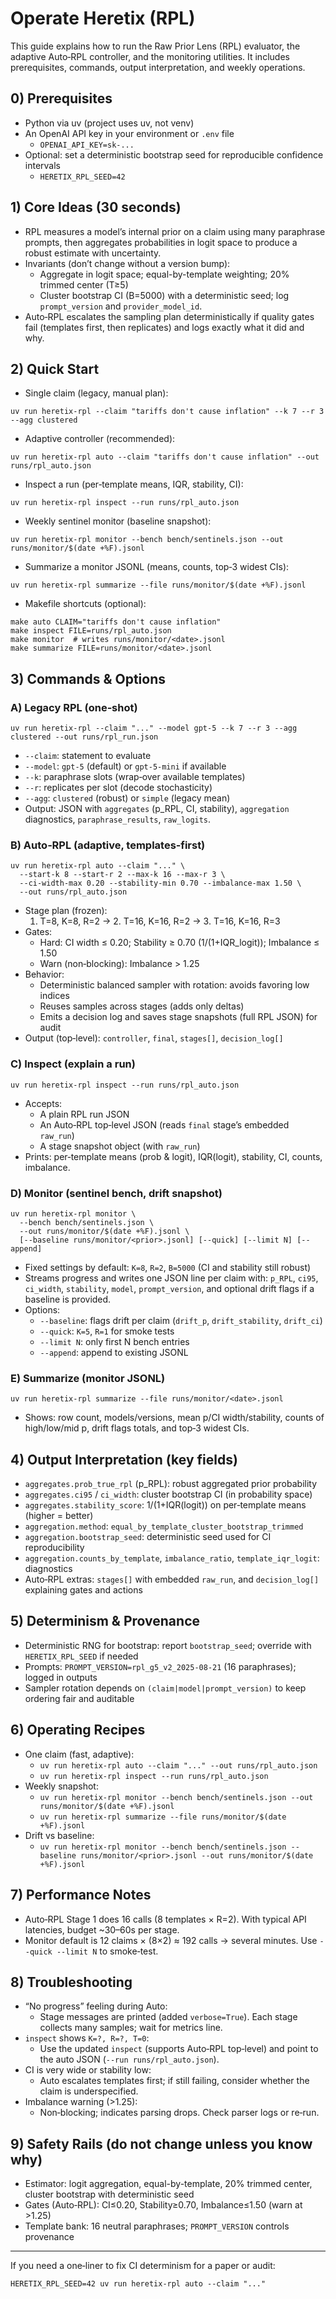 # Operate Heretix (RPL)

This guide explains how to run the Raw Prior Lens (RPL) evaluator, the adaptive Auto‑RPL controller, and the monitoring utilities. It includes prerequisites, commands, output interpretation, and weekly operations.

## 0) Prerequisites
- Python via uv (project uses uv, not venv)
- An OpenAI API key in your environment or `.env` file
  - `OPENAI_API_KEY=sk-...`
- Optional: set a deterministic bootstrap seed for reproducible confidence intervals
  - `HERETIX_RPL_SEED=42`

## 1) Core Ideas (30 seconds)
- RPL measures a model’s internal prior on a claim using many paraphrase prompts, then aggregates probabilities in logit space to produce a robust estimate with uncertainty.
- Invariants (don’t change without a version bump):
  - Aggregate in logit space; equal-by-template weighting; 20% trimmed center (T≥5)
  - Cluster bootstrap CI (B=5000) with a deterministic seed; log `prompt_version` and `provider_model_id`.
- Auto‑RPL escalates the sampling plan deterministically if quality gates fail (templates first, then replicates) and logs exactly what it did and why.

## 2) Quick Start
- Single claim (legacy, manual plan):
```
uv run heretix-rpl --claim "tariffs don't cause inflation" --k 7 --r 3 --agg clustered
```
- Adaptive controller (recommended):
```
uv run heretix-rpl auto --claim "tariffs don't cause inflation" --out runs/rpl_auto.json
```
- Inspect a run (per‑template means, IQR, stability, CI):
```
uv run heretix-rpl inspect --run runs/rpl_auto.json
```
- Weekly sentinel monitor (baseline snapshot):
```
uv run heretix-rpl monitor --bench bench/sentinels.json --out runs/monitor/$(date +%F).jsonl
```
- Summarize a monitor JSONL (means, counts, top‑3 widest CIs):
```
uv run heretix-rpl summarize --file runs/monitor/$(date +%F).jsonl
```
- Makefile shortcuts (optional):
```
make auto CLAIM="tariffs don't cause inflation"
make inspect FILE=runs/rpl_auto.json
make monitor  # writes runs/monitor/<date>.jsonl
make summarize FILE=runs/monitor/<date>.jsonl
```

## 3) Commands & Options

### A) Legacy RPL (one‑shot)
```
uv run heretix-rpl --claim "..." --model gpt-5 --k 7 --r 3 --agg clustered --out runs/rpl_run.json
```
- `--claim`: statement to evaluate
- `--model`: `gpt-5` (default) or `gpt-5-mini` if available
- `--k`: paraphrase slots (wrap‑over available templates)
- `--r`: replicates per slot (decode stochasticity)
- `--agg`: `clustered` (robust) or `simple` (legacy mean)
- Output: JSON with `aggregates` (p_RPL, CI, stability), `aggregation` diagnostics, `paraphrase_results`, `raw_logits`.

### B) Auto‑RPL (adaptive, templates‑first)
```
uv run heretix-rpl auto --claim "..." \
  --start-k 8 --start-r 2 --max-k 16 --max-r 3 \
  --ci-width-max 0.20 --stability-min 0.70 --imbalance-max 1.50 \
  --out runs/rpl_auto.json
```
- Stage plan (frozen):
  1. T=8, K=8, R=2 → 2. T=16, K=16, R=2 → 3. T=16, K=16, R=3
- Gates:
  - Hard: CI width ≤ 0.20; Stability ≥ 0.70 (1/(1+IQR_logit)); Imbalance ≤ 1.50
  - Warn (non‑blocking): Imbalance > 1.25
- Behavior:
  - Deterministic balanced sampler with rotation: avoids favoring low indices
  - Reuses samples across stages (adds only deltas)
  - Emits a decision log and saves stage snapshots (full RPL JSON) for audit
- Output (top‑level): `controller`, `final`, `stages[]`, `decision_log[]`

### C) Inspect (explain a run)
```
uv run heretix-rpl inspect --run runs/rpl_auto.json
```
- Accepts:
  - A plain RPL run JSON
  - An Auto‑RPL top‑level JSON (reads `final` stage’s embedded `raw_run`)
  - A stage snapshot object (with `raw_run`)
- Prints: per‑template means (prob & logit), IQR(logit), stability, CI, counts, imbalance.

### D) Monitor (sentinel bench, drift snapshot)
```
uv run heretix-rpl monitor \
  --bench bench/sentinels.json \
  --out runs/monitor/$(date +%F).jsonl \
  [--baseline runs/monitor/<prior>.jsonl] [--quick] [--limit N] [--append]
```
- Fixed settings by default: `K=8`, `R=2`, `B=5000` (CI and stability still robust)
- Streams progress and writes one JSON line per claim with: `p_RPL`, `ci95`, `ci_width`, `stability`, `model`, `prompt_version`, and optional drift flags if a baseline is provided.
- Options:
  - `--baseline`: flags drift per claim (`drift_p`, `drift_stability`, `drift_ci`)
  - `--quick`: `K=5`, `R=1` for smoke tests
  - `--limit N`: only first N bench entries
  - `--append`: append to existing JSONL

### E) Summarize (monitor JSONL)
```
uv run heretix-rpl summarize --file runs/monitor/<date>.jsonl
```
- Shows: row count, models/versions, mean p/CI width/stability, counts of high/low/mid p, drift flags totals, and top‑3 widest CIs.

## 4) Output Interpretation (key fields)
- `aggregates.prob_true_rpl` (p_RPL): robust aggregated prior probability
- `aggregates.ci95` / `ci_width`: cluster bootstrap CI (in probability space)
- `aggregates.stability_score`: 1/(1+IQR(logit)) on per‑template means (higher = better)
- `aggregation.method`: `equal_by_template_cluster_bootstrap_trimmed`
- `aggregation.bootstrap_seed`: deterministic seed used for CI reproducibility
- `aggregation.counts_by_template`, `imbalance_ratio`, `template_iqr_logit`: diagnostics
- Auto‑RPL extras: `stages[]` with embedded `raw_run`, and `decision_log[]` explaining gates and actions

## 5) Determinism & Provenance
- Deterministic RNG for bootstrap: report `bootstrap_seed`; override with `HERETIX_RPL_SEED` if needed
- Prompts: `PROMPT_VERSION=rpl_g5_v2_2025-08-21` (16 paraphrases); logged in outputs
- Sampler rotation depends on `(claim|model|prompt_version)` to keep ordering fair and auditable

## 6) Operating Recipes
- One claim (fast, adaptive):
  - `uv run heretix-rpl auto --claim "..." --out runs/rpl_auto.json`
  - `uv run heretix-rpl inspect --run runs/rpl_auto.json`
- Weekly snapshot:
  - `uv run heretix-rpl monitor --bench bench/sentinels.json --out runs/monitor/$(date +%F).jsonl`
  - `uv run heretix-rpl summarize --file runs/monitor/$(date +%F).jsonl`
- Drift vs baseline:
  - `uv run heretix-rpl monitor --bench bench/sentinels.json --baseline runs/monitor/<prior>.jsonl --out runs/monitor/$(date +%F).jsonl`

## 7) Performance Notes
- Auto‑RPL Stage 1 does 16 calls (8 templates × R=2). With typical API latencies, budget ~30–60s per stage.
- Monitor default is 12 claims × (8×2) ≈ 192 calls → several minutes. Use `--quick --limit N` to smoke‑test.

## 8) Troubleshooting
- “No progress” feeling during Auto:
  - Stage messages are printed (added `verbose=True`). Each stage collects many samples; wait for metrics line.
- `inspect` shows `K=?, R=?, T=0`:
  - Use the updated `inspect` (supports Auto‑RPL top‑level) and point to the auto JSON (`--run runs/rpl_auto.json`).
- CI is very wide or stability low:
  - Auto escalates templates first; if still failing, consider whether the claim is underspecified.
- Imbalance warning (>1.25):
  - Non‑blocking; indicates parsing drops. Check parser logs or re‑run.

## 9) Safety Rails (do not change unless you know why)
- Estimator: logit aggregation, equal-by-template, 20% trimmed center, cluster bootstrap with deterministic seed
- Gates (Auto‑RPL): CI≤0.20, Stability≥0.70, Imbalance≤1.50 (warn at >1.25)
- Template bank: 16 neutral paraphrases; `PROMPT_VERSION` controls provenance

---
If you need a one‑liner to fix CI determinism for a paper or audit:
```
HERETIX_RPL_SEED=42 uv run heretix-rpl auto --claim "..."
```
